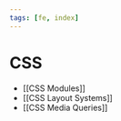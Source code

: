 ```yaml
---
tags: [fe, index]
---
```


# CSS

- [[CSS Modules]]
- [[CSS Layout Systems]]
- [[CSS Media Queries]]
